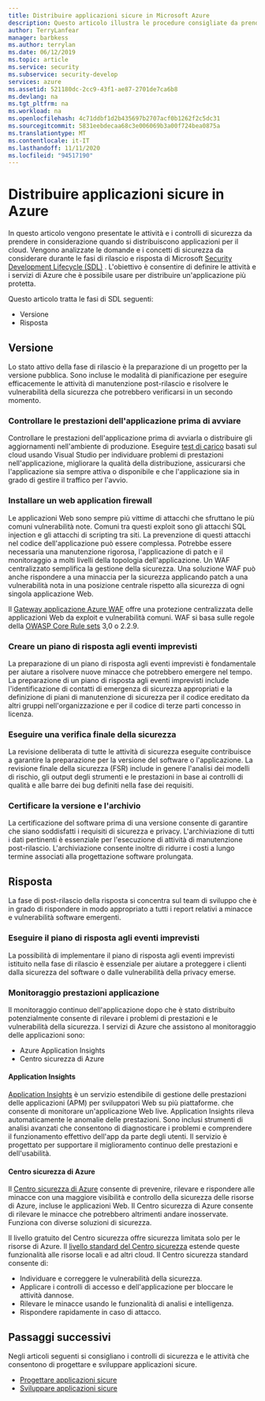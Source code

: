```yaml
---
title: Distribuire applicazioni sicure in Microsoft Azure
description: Questo articolo illustra le procedure consigliate da prendere in considerazione durante le fasi di rilascio e risposta del progetto di applicazione Web.
author: TerryLanfear
manager: barbkess
ms.author: terrylan
ms.date: 06/12/2019
ms.topic: article
ms.service: security
ms.subservice: security-develop
services: azure
ms.assetid: 521180dc-2cc9-43f1-ae87-2701de7ca6b8
ms.devlang: na
ms.tgt_pltfrm: na
ms.workload: na
ms.openlocfilehash: 4c71ddbf1d2b435697b2707acf0b1262f2c5dc31
ms.sourcegitcommit: 5831eebdecaa68c3e006069b3a00f724bea0875a
ms.translationtype: MT
ms.contentlocale: it-IT
ms.lasthandoff: 11/11/2020
ms.locfileid: "94517190"
---
```

# <a name="deploy-secure-applications-on-azure"></a>Distribuire applicazioni sicure in Azure
In questo articolo vengono presentate le attività e i controlli di sicurezza da prendere in considerazione quando si distribuiscono applicazioni per il cloud. Vengono analizzate le domande e i concetti di sicurezza da considerare durante le fasi di rilascio e risposta di Microsoft [Security Development Lifecycle (SDL)](/previous-versions/windows/desktop/cc307891(v=msdn.10)) . L'obiettivo è consentire di definire le attività e i servizi di Azure che è possibile usare per distribuire un'applicazione più protetta.

Questo articolo tratta le fasi di SDL seguenti:

- Versione
- Risposta

## <a name="release"></a>Versione
Lo stato attivo della fase di rilascio è la preparazione di un progetto per la versione pubblica.
Sono incluse le modalità di pianificazione per eseguire efficacemente le attività di manutenzione post-rilascio e risolvere le vulnerabilità della sicurezza che potrebbero verificarsi in un secondo momento.

### <a name="check-your-applications-performance-before-you-launch"></a>Controllare le prestazioni dell'applicazione prima di avviare

Controllare le prestazioni dell'applicazione prima di avviarla o distribuire gli aggiornamenti nell'ambiente di produzione. Eseguire [test di carico](https://www.visualstudio.com/docs/test/performance-testing/getting-started/getting-started-with-performance-testing) basati sul cloud usando Visual Studio per individuare problemi di prestazioni nell'applicazione, migliorare la qualità della distribuzione, assicurarsi che l'applicazione sia sempre attiva o disponibile e che l'applicazione sia in grado di gestire il traffico per l'avvio.

### <a name="install-a-web-application-firewall"></a>Installare un web application firewall

Le applicazioni Web sono sempre più vittime di attacchi che sfruttano le più comuni vulnerabilità note. Comuni tra questi exploit sono gli attacchi SQL injection e gli attacchi di scripting tra siti. La prevenzione di questi attacchi nel codice dell'applicazione può essere complessa. Potrebbe essere necessaria una manutenzione rigorosa, l'applicazione di patch e il monitoraggio a molti livelli della topologia dell'applicazione. Un WAF centralizzato semplifica la gestione della sicurezza. Una soluzione WAF può anche rispondere a una minaccia per la sicurezza applicando patch a una vulnerabilità nota in una posizione centrale rispetto alla sicurezza di ogni singola applicazione Web.

Il [Gateway applicazione Azure WAF](../../web-application-firewall/ag/ag-overview.md) offre una protezione centralizzata delle applicazioni Web da exploit e vulnerabilità comuni. WAF si basa sulle regole della [OWASP Core Rule sets](https://www.owasp.org/index.php/Category:OWASP_ModSecurity_Core_Rule_Set_Project) 3,0 o 2.2.9.

### <a name="create-an-incident-response-plan"></a>Creare un piano di risposta agli eventi imprevisti

La preparazione di un piano di risposta agli eventi imprevisti è fondamentale per aiutare a risolvere nuove minacce che potrebbero emergere nel tempo. La preparazione di un piano di risposta agli eventi imprevisti include l'identificazione di contatti di emergenza di sicurezza appropriati e la definizione di piani di manutenzione di sicurezza per il codice ereditato da altri gruppi nell'organizzazione e per il codice di terze parti concesso in licenza.

### <a name="conduct-a-final-security-review"></a>Eseguire una verifica finale della sicurezza

La revisione deliberata di tutte le attività di sicurezza eseguite contribuisce a garantire la preparazione per la versione del software o l'applicazione. La revisione finale della sicurezza (FSR) include in genere l'analisi dei modelli di rischio, gli output degli strumenti e le prestazioni in base ai controlli di qualità e alle barre dei bug definiti nella fase dei requisiti.

### <a name="certify-release-and-archive"></a>Certificare la versione e l'archivio

La certificazione del software prima di una versione consente di garantire che siano soddisfatti i requisiti di sicurezza e privacy. L'archiviazione di tutti i dati pertinenti è essenziale per l'esecuzione di attività di manutenzione post-rilascio. L'archiviazione consente inoltre di ridurre i costi a lungo termine associati alla progettazione software prolungata.

## <a name="response"></a>Risposta
La fase di post-rilascio della risposta si concentra sul team di sviluppo che è in grado di rispondere in modo appropriato a tutti i report relativi a minacce e vulnerabilità software emergenti.

### <a name="execute-the-incident-response-plan"></a>Eseguire il piano di risposta agli eventi imprevisti

La possibilità di implementare il piano di risposta agli eventi imprevisti istituito nella fase di rilascio è essenziale per aiutare a proteggere i clienti dalla sicurezza del software o dalle vulnerabilità della privacy emerse.

### <a name="monitor-application-performance"></a>Monitoraggio prestazioni applicazione

Il monitoraggio continuo dell'applicazione dopo che è stato distribuito potenzialmente consente di rilevare i problemi di prestazioni e le vulnerabilità della sicurezza.
I servizi di Azure che assistono al monitoraggio delle applicazioni sono:

  - Azure Application Insights
  - Centro sicurezza di Azure

#### <a name="application-insights"></a>Application Insights

[Application Insights](../../azure-monitor/app/app-insights-overview.md) è un servizio estendibile di gestione delle prestazioni delle applicazioni (APM) per sviluppatori Web su più piattaforme. che consente di monitorare un'applicazione Web live. Application Insights rileva automaticamente le anomalie delle prestazioni. Sono inclusi strumenti di analisi avanzati che consentono di diagnosticare i problemi e comprendere il funzionamento effettivo dell'app da parte degli utenti. Il servizio è progettato per supportare il miglioramento continuo delle prestazioni e dell'usabilità.

#### <a name="azure-security-center"></a>Centro sicurezza di Azure

Il [Centro sicurezza di Azure](../../security-center/security-center-introduction.md) consente di prevenire, rilevare e rispondere alle minacce con una maggiore visibilità e controllo della sicurezza delle risorse di Azure, incluse le applicazioni Web. Il Centro sicurezza di Azure consente di rilevare le minacce che potrebbero altrimenti andare inosservate. Funziona con diverse soluzioni di sicurezza.

Il livello gratuito del Centro sicurezza offre sicurezza limitata solo per le risorse di Azure. Il [livello standard del Centro sicurezza](../../security-center/security-center-get-started.md) estende queste funzionalità alle risorse locali e ad altri cloud.
Il Centro sicurezza standard consente di:

  - Individuare e correggere le vulnerabilità della sicurezza.
  - Applicare i controlli di accesso e dell'applicazione per bloccare le attività dannose.
  - Rilevare le minacce usando le funzionalità di analisi e intelligenza.
  - Rispondere rapidamente in caso di attacco.

## <a name="next-steps"></a>Passaggi successivi
Negli articoli seguenti si consigliano i controlli di sicurezza e le attività che consentono di progettare e sviluppare applicazioni sicure.

- [Progettare applicazioni sicure](secure-design.md)
- [Sviluppare applicazioni sicure](secure-develop.md)